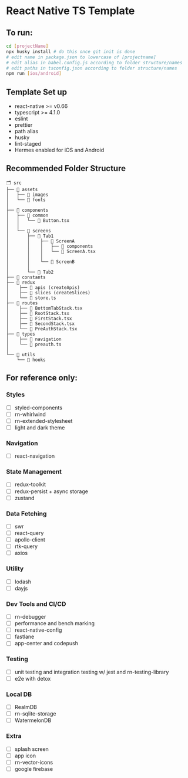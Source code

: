 # React Native TS Template


## To run:
```sh
cd [projectName]
npx husky install # do this once git init is done
# edit name in package.json to lowercase of [projectname]
# edit alias in babel.config.js according to folder structure/names
# edit paths in tsconfig.json according to folder structure/names
npm run [ios/android]
```

## Template Set up
- react-native >= v0.66
- typescript >= 4.1.0
- eslint
- prettier
- path alias
- husky
- lint-staged
- Hermes enabled for iOS and Android

## Recommended Folder Structure

```
🗂 src
├── 📁 assets  
│   ├── 📁 images 
│   └── 📁 fonts
│
├── 📁 components  
│   ├── 📁 common 
│   │   └── 📄 Button.tsx 
│   │
│   └── 📁 screens
│       ├── 📁 Tab1
│       │    ├── 📁 ScreenA 
│       │    │   ├── 📁 components
│       │    │   └── 📄 ScreenA.tsx
│       │    │ 
│       │    └── 📁 ScreenB 
│       │
│       └── 📁 Tab2
├── 📁 constants 
├── 📁 redux
│    ├── 📁 apis (createApis)
│    ├── 📁 slices (createSlices)
│    └── 📄 store.ts 
├── 📁 routes
│    ├── 📄 BottomTabStack.tsx 
│    ├── 📄 RootStack.tsx 
│    ├── 📄 FirstStack.tsx 
│    ├── 📄 SecondStack.tsx 
│    └── 📄 PreAuthStack.tsx 
├── 📁 types
│    ├── 📁 navigation
│    └── 📄 preauth.ts 
│
└── 📁 utils
    └── 📁 hooks
```

## For reference only:

### Styles
- [ ]  styled-components
- [ ]  rn-whirlwind
- [ ]  rn-extended-stylesheet
- [ ]  light and dark theme

### Navigation
- [ ]  react-navigation

### State Management
- [ ]  redux-toolkit
- [ ]  redux-persist + async storage
- [ ]  zustand

### Data Fetching
- [ ]  swr
- [ ]  react-query
- [ ]  apollo-client
- [ ]  rtk-query
- [ ]  axios
  
### Utility
- [ ]  lodash
- [ ]  dayjs

### Dev Tools and CI/CD
- [ ]  rn-debugger
- [ ]  performance and bench marking
- [ ]  react-native-config
- [ ]  fastlane
- [ ]  app-center and codepush

### Testing
- [ ]  unit testing and integration testing w/ jest and rn-testing-library
- [ ]  e2e with detox

### Local DB
- [ ] RealmDB
- [ ] rn-sqlite-storage
- [ ] WatermelonDB

### Extra
- [ ]  splash screen
- [ ]  app icon
- [ ]  rn-vector-icons
- [ ]  google firebase
